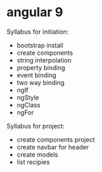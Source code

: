 # angular 9

Syllabus for initiation: 
* bootstrap install
* create components
* string interpolation
* property binding
* event binding
* two way binding
* ngIf
* ngStyle
* ngClass
* ngFor

Syllabus for project:
* create components project
* create navbar for header
* create models
* list recipies
